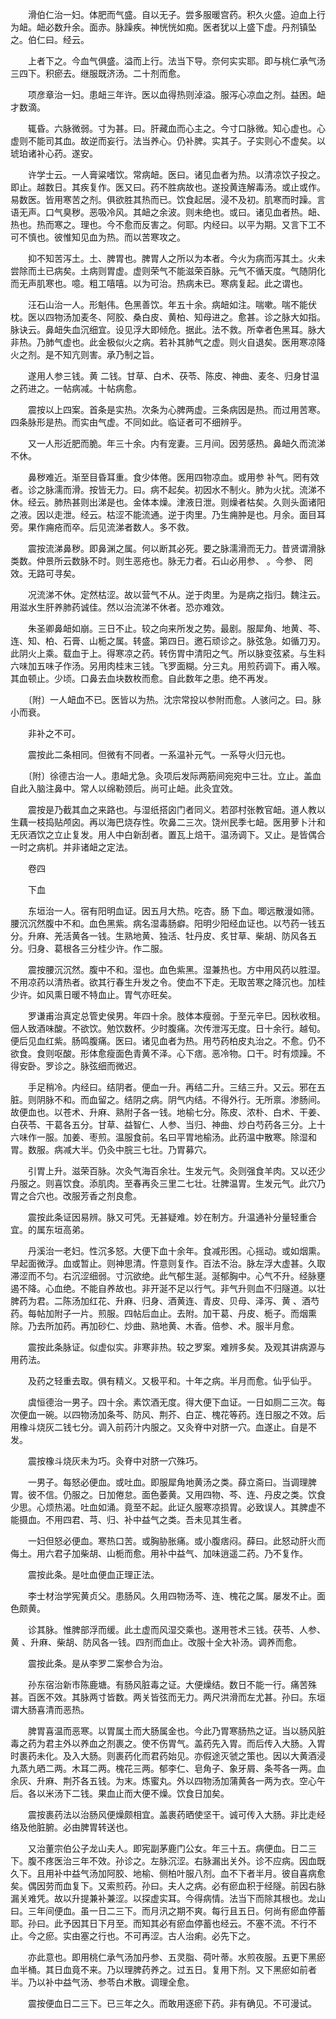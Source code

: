 <!-- { "loadSidebar": true } -->
　　滑伯仁治一妇。体肥而气盛。自以无子。尝多服暖宫药。积久火盛。迫血上行为衄。衄必数升余。面赤。脉躁疾。神恍恍如痴。医者犹以上盛下虚。丹剂镇坠之。伯仁曰。经云。

　　上者下之。今血气俱盛。溢而上行。法当下导。奈何实实耶。即与桃仁承气汤三四下。积瘀去。继服既济汤。二十剂而愈。

　　项彦章治一妇。患衄三年许。医以血得热则淖溢。服泻心凉血之剂。益困。衄才数滴。

　　辄昏。六脉微弱。寸为甚。曰。肝藏血而心主之。今寸口脉微。知心虚也。心虚则不能司其血。故逆而妄行。法当养心。仍补脾。实其子。子实则心不虚矣。以琥珀诸补心药。遂安。

　　许学士云。一人膏粱嗜饮。常病衄。医曰。诸见血者为热。以清凉饮子投之。即止。越数日。其疾复作。医又曰。药不胜病故也。遂投黄连解毒汤。或止或作。易数医。皆用寒苦之剂。俱欲胜其热而已。饮食起居。浸不及初。肌寒而时躁。言语无声。口气臭秽。恶吸冷风。其衄之余波。则未绝也。或曰。诸见血者热。衄、热也。热而寒之。理也。今不愈而反害之。何耶。内经曰。以平为期。又言下工不可不慎也。彼惟知见血为热。而以苦寒攻之。

　　抑不知苦泻土。土、脾胃也。脾胃人之所以为本者。今火为病而泻其土。火未尝除而土已病矣。土病则胃虚。虚则荣气不能滋荣百脉。元气不循天度。气随阴化而无声肌寒也。噫。粗工嘻嘻。以为可治。热病未已。寒病复起。此之谓也。

　　汪石山治一人。形魁伟。色黑善饮。年五十余。病衄如注。喘嗽。喘不能伏枕。医以四物汤加麦冬、阿胶、桑白皮、黄柏、知母进之。愈甚。诊之脉大如指。脉诀云。鼻衄失血沉细宜。设见浮大即倾危。据此。法不救。所幸者色黑耳。脉大非热。乃肺气虚也。此金极似火之病。若补其肺气之虚。则火自退矣。医用寒凉降火之剂。是不知亢则害。承乃制之旨。

　　遂用人参三钱。黄 二钱。甘草、白术、茯苓、陈皮、神曲、麦冬、归身甘温之药进之。一帖病减。十帖病愈。

　　震按以上四案。首条是实热。次条为心脾两虚。三条病因是热。而过用苦寒。四条脉形是热。而实由气虚。不同如此。临证者可不细辨乎。

　　又一人形近肥而脆。年三十余。内有宠妻。三月间。因劳感热。鼻衄久而流涕不休。

　　鼻秽难近。渐至目昏耳重。食少体倦。医用四物凉血。或用参 补气。罔有效者。诊之脉濡而滑。按皆无力。曰。病不起矣。初因水不制火。肺为火扰。流涕不休。经云。肺热甚则出涕是也。金体本燥。津液日泄。则燥者枯矣。久则头面诸阳之液。因以走泄。经云。枯涩不能流通。逆于肉里。乃生痈肿是也。月余。面目耳旁。果作痈疮而卒。后见流涕者数人。多不救。

　　震按流涕鼻秽。即鼻渊之属。何以断其必死。要之脉濡滑而无力。昔贤谓滑脉类数。仲景所云数脉不时。则生恶疮也。脉无力者。石山必用参、 。今参、 罔效。无路可寻矣。

　　况流涕不休。定然枯涩。故以营气不从。逆于肉里。为是病之指归。魏注云。用滋水生肝养肺药诚佳。然以治流涕不休者。恐亦难效。

　　朱圣卿鼻衄如崩。三日不止。较之向来所发之势。最剧。服犀角、地黄、芩、连、知、柏、石膏、山栀之属。转盛。第四日。邀石顽诊之。脉弦急。如循刀刃。此阴火上乘。载血于上。得寒凉之药。转伤胃中清阳之气。所以脉变弦紧。与生料六味加五味子作汤。另用肉桂末三钱。飞罗面糊。分三丸。用煎药调下。甫入喉。其血顿止。少顷。口鼻去血块数枚而愈。自此数年之患。绝不再发。

　　〔附〕一人衄血不已。医皆以为热。沈宗常投以参附而愈。人骇问之。曰。脉小而衰。

　　非补之不可。

　　震按此二条相同。但微有不同者。一系温补元气。一系导火归元也。

　　〔附〕徐德古治一人。患衄尤急。灸项后发际两筋间宛宛中三壮。立止。盖血自此入脑注鼻中。常人以绵勒颈后。尚可止衄。此灸宜效。

　　震按是乃截其血之来路也。与湿纸搭囟门者同义。若邵村张教官衄。道人教以生藕一枝捣贴颅囟。再以海巴烧存性。吹鼻二三次。饶州民季七衄。医用萝卜汁和无灰酒饮之立止复发。用人中白新刮者。置瓦上焙干。温汤调下。又止。是皆偶合一时之病机。并非诸衄之定法。

　　卷四

　　下血

　　东垣治一人。宿有阳明血证。因五月大热。吃杏。肠 下血。唧远散漫如筛。腰沉沉然腹中不和。血色黑紫。病名湿毒肠癖。阳明少阳经血证也。以芍药一钱五分。升麻、羌活黄各一钱。生熟地黄、独活、牡丹皮、炙甘草、柴胡、防风各五分。归身、葛根各三分桂少许。作二服。

　　震按腰沉沉然。腹中不和。湿也。血色紫黑。湿兼热也。方中用风药以胜湿。不用凉药以清热者。欲其行春生升发之令。使血不下走。无取苦寒之降沉也。加桂少许。如风熏日暖不特血止。胃气亦旺矣。

　　罗谦甫治真定总管史侯男。年四十余。肢体本瘦弱。于至元辛巳。因秋收租。佃人致酒味酸。不欲饮。勉饮数杯。少时腹痛。次传泄泻无度。日十余行。越旬。便后见血红紫。肠鸣腹痛。医曰。诸见血者为热。用芍药柏皮丸治之。不愈。仍不欲食。食则呕酸。形体愈瘦面色青黄不泽。心下痞。恶冷物。口干。时有烦躁。不得安卧。罗诊之。脉弦细而微迟。

　　手足稍冷。内经曰。结阴者。便血一升。再结二升。三结三升。又云。邪在五脏。则阴脉不和。而血留之。结阴之病。阴气内结。不得外行。无所禀。渗肠间。故便血也。以苍术、升麻、熟附子各一钱。地榆七分。陈皮、浓朴、白术、干姜、白茯苓、干葛各五分。甘草、益智仁、人参、当归、神曲、炒白芍药各三分。上十六味作一服。加姜、枣煎。温服食前。名曰平胃地榆汤。此药温中散寒。除湿和胃。数服。病减大半。仍灸中脘三七壮。乃胃募穴。

　　引胃上升。滋荣百脉。次灸气海百余壮。生发元气。灸则强食羊肉。又以还少丹服之。则喜饮食。添肌肉。至春再灸三里二七壮。壮脾温胃。生发元气。此穴乃胃之合穴也。改服芳香之剂良愈。

　　震按此条证因易辨。脉又可凭。无甚疑难。妙在制方。升温通补分量轻重合宜。的属东垣高弟。

　　丹溪治一老妇。性沉多怒。大便下血十余年。食减形困。心摇动。或如烟熏。早起面微浮。血或暂止。则神思清。忤意则复作。百法不治。脉左浮大虚甚。久取滞涩而不匀。右沉涩细弱。寸沉欲绝。此气郁生涎。涎郁胸中。心气不升。经脉壅遏不降。心血绝。不能自养故也。非开涎不足以行气。非气升则血不归隧道。以壮脾药为君。二陈汤加红花、升麻、归身、酒黄连、青皮、贝母、泽泻、黄 、酒芍药。每帖加附子一片。煎服。四帖后血止。去附。加干葛、丹皮、栀子。而烟熏除。乃去所加药。再加砂仁、炒曲、熟地黄、木香。倍参、术。服半月愈。

　　震按此条脉证。似虚似实。非寒非热。较之罗案。难辨多矣。及观其讲病源与用药法。

　　及药之轻重去取。俱有精义。又极平和。十年之病。半月而愈。仙乎仙乎。

　　虞恒德治一男子。四十余。素饮酒无度。得大便下血证。一日如厕二三次。每次便血一碗。以四物汤加条芩、防风、荆芥、白芷、槐花等药。连日服之不效。后用橡斗烧灰二钱七分。调入前药汁内服之。又灸脊中对脐一穴。血遂止。自是不发。

　　震按橡斗烧灰未为巧。灸脊中对脐一穴殊巧。

　　一男子。每怒必便血。或吐血。即服犀角地黄汤之类。薛立斋曰。当调理脾胃。彼不信。仍服之。日加倦怠。面色萎黄。又用四物、芩、连、丹皮之类。饮食少思。心烦热渴。吐血如涌。竟至不起。此证久服寒凉损胃。必致误人。其脾虚不能摄血。不用四君、芎、归、补中益气之类。吾未见其生者。

　　一妇但怒必便血。寒热口苦。或胸胁胀痛。或小腹痞闷。薛曰。此怒动肝火而侮土。用六君子加柴胡、山栀而愈。用补中益气、加味逍遥二药。乃不复作。

　　震按此条。是吐血便血正理正法。

　　李士材治学宪黄贞父。患肠风。久用四物汤芩、连、槐花之属。屡发不止。面色颇黄。

　　诊其脉。惟脾部浮而缓。此土虚而风湿交乘也。遂用苍术三钱。茯苓、人参、黄 、升麻、柴胡、防风各一钱。四剂而血止。改服十全大补汤。调养而愈。

　　震按此条。是从李罗二案参合为治。

　　孙东宿治新市陈鹿塘。有肠风脏毒之证。大便燥结。数日不能一行。痛苦殊甚。百医不效。其脉两寸皆数。两关皆弦而无力。两尺洪滑而左尤甚。孙曰。东垣谓大肠喜清而恶热。

　　脾胃喜温而恶寒。以胃属土而大肠属金也。今此乃胃寒肠热之证。当以肠风脏毒之药为君主外以养血之剂裹之。使不伤胃气。盖药先入胃。而后传入大肠。入胃时裹药未化。及入大肠。则裹药化而君药始见。亦假途灭虢之策也。因以大黄酒浸九蒸九晒二两。木耳二两。槐花三两。郁李仁、皂角子、象牙屑、条芩各一两。血余灰、升麻、荆芥各五钱。为末。炼蜜丸。外以四物汤加蒲黄各一两为衣。空心午后。各以米汤下二钱。果血止而大便不燥。饮食日加矣。

　　震按裹药法以治肠风便燥颇相宜。盖裹药晒使坚干。诚可传入大肠。非比走经络及他脏腑。必由脾胃转送也。

　　又治董宗伯公子龙山夫人。即宪副茅鹿门公女。年三十五。病便血。日二三下。腹不疼医治三年不效。孙诊之。左脉沉涩。右脉漏出关外。诊不应病。因血既久下。且用补中益气汤加阿胶、地榆、侧柏叶服八剂。血不下者半月。彼自喜病愈矣。偶因劳而血复下。又索煎药。孙曰。夫人之病。必有瘀血积于经隧。前因右脉漏关难凭。故以升提兼补兼涩。以探虚实耳。今得病情。法当下而除其根也。龙山曰。三年间便血。虽一日二三下。而月汛之期不爽。每行且五日。何尚有瘀血停蓄耶。孙曰。此予因其日下月至。而知其必有瘀血停蓄也经云。不塞不流。不行不止。今之瘀。实由塞之行也。不可再涩。古人治痢。必先下之。

　　亦此意也。即用桃仁承气汤加丹参、五灵脂、荷叶蒂。水煎夜服。五更下黑瘀血半桶。其日血竟不来。乃以理脾药养之。过五日。复用下剂。又下黑瘀如前者半。乃以补中益气汤、参苓白术散。调理全愈。

　　震按便血日二三下。已三年之久。而敢用逐瘀下药。非有确见。不可漫试。

